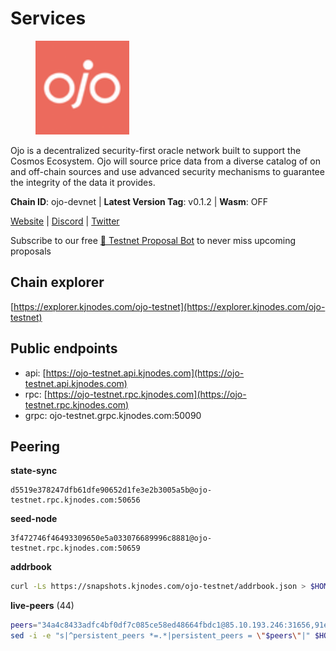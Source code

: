 # Services

<figure><img src="https://raw.githubusercontent.com/kj89/cosmos-images/main/logos/ojo.png" width="150" alt=""><figcaption></figcaption></figure>

Ojo is a decentralized security-first oracle network built  to support the Cosmos Ecosystem. Ojo will source price data  from a diverse catalog of on and off-chain sources and use  advanced security mechanisms to guarantee the integrity of the data it provides.

**Chain ID**: ojo-devnet | **Latest Version Tag**: v0.1.2 | **Wasm**: OFF

[Website](https://ojo.network) | [Discord](https://discord.gg/fd8Yrex8nC) | [Twitter](https://twitter.com/ojo_network)



Subscribe to our free [🤖 Testnet Proposal Bot](https://t.me/kjnodes_testnet_proposal_bot) to never miss upcoming proposals


## Chain explorer
[https://explorer.kjnodes.com/ojo-testnet](https://explorer.kjnodes.com/ojo-testnet)

## Public endpoints

* api: [https://ojo-testnet.api.kjnodes.com](https://ojo-testnet.api.kjnodes.com)
* rpc: [https://ojo-testnet.rpc.kjnodes.com](https://ojo-testnet.rpc.kjnodes.com)
* grpc: ojo-testnet.grpc.kjnodes.com:50090

## Peering

**state-sync**

```text
d5519e378247dfb61dfe90652d1fe3e2b3005a5b@ojo-testnet.rpc.kjnodes.com:50656
```

**seed-node**

```text
3f472746f46493309650e5a033076689996c8881@ojo-testnet.rpc.kjnodes.com:50659
```

**addrbook**
```bash
curl -Ls https://snapshots.kjnodes.com/ojo-testnet/addrbook.json > $HOME/.ojo/config/addrbook.json
```

**live-peers** (44)
```bash
peers="34a4c8433adfc4bf0df7c085ce58ed48664fbdc1@85.10.193.246:31656,91eba8f362b6c41d324ff26f316ce0b50d22b955@213.136.84.176:10656,783187fd50077da7a373ad020a37d47f2d87cd9b@164.90.220.252:32656,ed12aee3273baaaf01e357574c1692f12776446d@65.109.117.165:50656,d5519e378247dfb61dfe90652d1fe3e2b3005a5b@65.109.68.190:50656,4609153f2b095b6c7f98b9cd3d079fe8fcd992db@95.216.14.58:61356,0621bb73d18724cae4eb411e6b96765f95a3345e@178.63.8.245:61356,5c2a752c9b1952dbed075c56c600c3a79b58c395@95.214.52.139:27226,cd02674c5dd977ffe9d0baf527589ba125f9f294@167.99.70.247:50656,d5b2ae8815b09a30ab253957f7eca052dde3101d@65.108.9.164:24656,124439d1c16b1ee7ca1a39961f02fadf8539cb81@38.102.85.10:26656,0ac9841750afe017b882768b0e29e72b8296d6b0@104.194.8.68:46656,13b4b70206dc95be5e3ec3c511c0441c4354fc96@91.148.132.72:26656,f35a6ea4693d24d3727a8e866acab2a9faa2ddbc@91.223.3.144:26256,7186f24ace7f4f2606f56f750c2684d387dc39ac@65.108.231.124:12656,b6c75d1fbdc9c39daaaf52a4c0937b9f06975808@167.235.198.193:46656,5acc5ccc09dc10f5bc12c4ba4468a03c3df9d1ea@65.108.8.28:61356,1b81440d84a2746af6fba80c1a3a091f298f7a7a@185.206.214.254:26656,f702b19a4dae5ad813dabe3f529bf31c160a74e0@5.189.176.202:26656,f6f9a074987ec9ed45f3a53cbd54e0f358a8648f@75.119.159.226:60656,239caa37cb0f131b01be8151631b649dc700cd97@95.217.200.36:46656,cc6174ef7ddc3e853efe3cd15ee760b9a26d6dbb@161.97.79.100:33656,1145755896d6a3e9df2f130cc2cbd223cdb206f0@209.145.53.163:29656,9fa6a54e5b9207ea53ddd123f7b417e864b5769d@65.108.49.114:26656,b6b4a4c720c4b4a191f0c5583cc298b545c330df@65.109.28.219:21656,8671c2dbbfd918374292e2c760704414d853f5b7@35.215.121.109:26656,371f313df7f79b34d65f026769a3e0c3e77127eb@45.137.67.238:26656,7c98bd0ddc55484bef7d54242ab853061fcbacad@87.117.185.66:26656,9ea0473b3684dbf1f2cf194f69f746566dab6760@78.46.99.50:22656,394430197ba609d954922303b33c22fd2ad1d8dc@210.211.108.12:26656,f474a520009496972515f843cdb835fc7d663779@65.109.23.114:21656,ae3621c022cddc8c05d7640c14147d257746fb74@185.215.166.73:26656,1313f39587b828cf66b4b24a6f4730e0c9868c9e@62.176.89.29:50656,23830179727e6e38933e95000cb84ece4112f78c@185.155.97.74:18656,f63f353c1e8b47b6fe1cbbda91b5a91673c155b3@89.163.132.156:36656,d1c5c6bf4641d1800e931af6858275f08c20706d@23.88.5.169:18656,2c40b0aedc41b7c1b20c7c243dd5edd698428c41@138.201.85.176:26696,0ea23938eaefffe447eb0126d4951e2ac9c45637@45.140.147.252:26656,b133dde2713a216a017399920419fcb1e084cdb2@136.243.88.91:7330,f4663c5df8ee2e2b6e1cc6a9d7ad09687a27e08c@68.183.32.158:26656,d18abe07d27a732e913a782d31b691087a76078d@88.99.164.158:37096,408ee86160af26ee7204d220498e80638f7874f4@161.97.109.47:38656,e711b6631c3e5bb2f6c389cbc5d422912b05316b@213.239.216.252:40256,11bb322f6396a1ca67717cf162385ed250503e28@154.12.253.123:36656"
sed -i -e "s|^persistent_peers *=.*|persistent_peers = \"$peers\"|" $HOME/.ojo/config/config.toml
```
